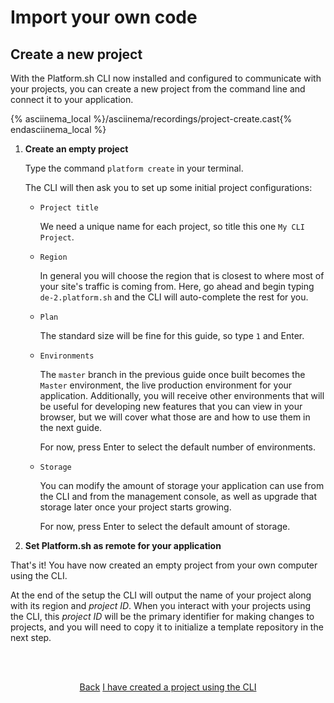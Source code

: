
# Import your own code

## Create a new project

With the Platform.sh CLI now installed and configured to communicate with your projects, you can create a new project from the command line and connect it to your application.

{% asciinema_local %}/asciinema/recordings/project-create.cast{% endasciinema_local %}
    
1. **Create an empty project**

    Type the command `platform create` in your terminal.
    
    The CLI will then ask you to set up some initial project configurations:
    
    * `Project title`
    
       We need a unique name for each project, so title this one `My CLI Project`.
    
    * `Region`
    
       In general you will choose the region that is closest to where most of your site's traffic is coming from. Here, go ahead and begin typing `de-2.platform.sh` and the CLI will auto-complete the rest for you.
      
    * `Plan`
    
       The standard size will be fine for this guide, so type `1` and Enter.
    
    * `Environments`
    
       The `master` branch in the previous guide once built becomes the `Master` environment, the live production environment for your application. Additionally, you will receive other environments that will be useful for developing new features that you can view in your browser, but we will cover what those are and how to use them in the next guide.
       
       For now, press Enter to select the default number of environments.
    
    * `Storage`
    
       You can modify the amount of storage your application can use from the CLI and from the management console, as well as upgrade that storage later once your project starts growing.
       
       For now, press Enter to select the default amount of storage.

2. **Set Platform.sh as remote for your application**



That's it! You have now created an empty project from your own computer using the CLI.

At the end of the setup the CLI will output the name of your project along with its region and *project ID*. When you interact with your projects using the CLI, this *project ID* will be the primary identifier for making changes to projects, and you will need to copy it to initialize a template repository in the next step.


<html>
<head>
<link rel="stylesheet" href="/styles/styles.css">
</head>
<body>

<br/><br/>

<center>

<a href="/gettingstarted/own-code/step-3.html" class="buttongen small">Back</a>
<a href="/gettingstarted/own-code/step-5.html" class="buttongen small">I have created a project using the CLI</a>

</center>

<br/><br/>

</body>
</html>

